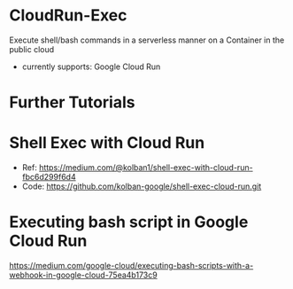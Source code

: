 # CloudRun-Exec
Execute shell/bash commands in a serverless manner on a Container in the public cloud
- currently supports: Google Cloud Run

# Further Tutorials

Shell Exec with Cloud Run
=========================
- Ref: https://medium.com/@kolban1/shell-exec-with-cloud-run-fbc6d299f6d4
- Code: https://github.com/kolban-google/shell-exec-cloud-run.git

Executing bash script in Google Cloud Run
=========================================
https://medium.com/google-cloud/executing-bash-scripts-with-a-webhook-in-google-cloud-75ea4b173c9
